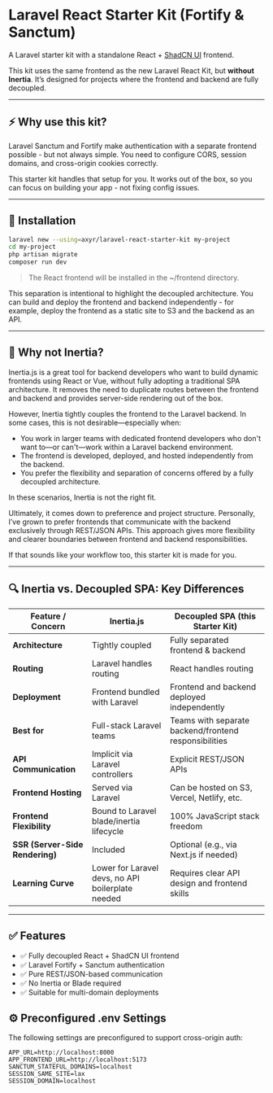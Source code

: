 # Laravel React Starter Kit (Fortify & Sanctum)

A Laravel starter kit with a standalone React + [ShadCN UI](https://ui.shadcn.com) frontend.

This kit uses the same frontend as the new Laravel React Kit, but **without Inertia**. It’s designed for projects where the frontend and backend are fully decoupled.

---

## ⚡️ Why use this kit?

Laravel Sanctum and Fortify make authentication with a separate frontend possible - but not always simple. You need to configure CORS, session domains, and cross-origin cookies correctly.

This starter kit handles that setup for you. It works out of the box, so you can focus on building your app - not fixing config issues.

---

## 🔧 Installation

```sh
laravel new --using=axyr/laravel-react-starter-kit my-project
cd my-project
php artisan migrate
composer run dev
```

> The React frontend will be installed in the ~/frontend directory.

This separation is intentional to highlight the decoupled architecture. You can build and deploy the frontend and backend independently - for example, deploy the frontend as a static site to S3 and the backend as an API.

---

## 🔌 Why not Inertia?
Inertia.js is a great tool for backend developers who want to build dynamic frontends using React or Vue, without fully adopting a traditional SPA architecture. It removes the need to duplicate routes between the frontend and backend and provides server-side rendering out of the box.

However, Inertia tightly couples the frontend to the Laravel backend. In some cases, this is not desirable—especially when:

- You work in larger teams with dedicated frontend developers who don't want to—or can't—work within a Laravel backend environment.
- The frontend is developed, deployed, and hosted independently from the backend.
- You prefer the flexibility and separation of concerns offered by a fully decoupled architecture.

In these scenarios, Inertia is not the right fit.

Ultimately, it comes down to preference and project structure. Personally, I’ve grown to prefer frontends that communicate with the backend exclusively through REST/JSON APIs. This approach gives more flexibility and clearer boundaries between frontend and backend responsibilities.

If that sounds like your workflow too, this starter kit is made for you.

---

## 🔍 Inertia vs. Decoupled SPA: Key Differences

| Feature / Concern               | **Inertia.js**                                    | **Decoupled SPA** (this Starter Kit)                  |
| ------------------------------- | ------------------------------------------------- | ----------------------------------------------------- |
| **Architecture**                | Tightly coupled                                   | Fully separated frontend & backend                    |
| **Routing**                     | Laravel handles routing                           | React handles routing                                 |
| **Deployment**                  | Frontend bundled with Laravel                     | Frontend and backend deployed independently           |
| **Best for**                    | Full-stack Laravel teams                          | Teams with separate backend/frontend responsibilities |
| **API Communication**           | Implicit via Laravel controllers                  | Explicit REST/JSON APIs                               |
| **Frontend Hosting**            | Served via Laravel                                | Can be hosted on S3, Vercel, Netlify, etc.            |
| **Frontend Flexibility**        | Bound to Laravel blade/inertia lifecycle          | 100% JavaScript stack freedom                         |
| **SSR (Server-Side Rendering)** | Included                                          | Optional (e.g., via Next.js if needed)                |
| **Learning Curve**              | Lower for Laravel devs, no API boilerplate needed | Requires clear API design and frontend skills         |

---

## ✅ Features
- ✅ Fully decoupled React + ShadCN UI frontend
- ✅ Laravel Fortify + Sanctum authentication
- ✅ Pure REST/JSON-based communication
- ✅ No Inertia or Blade required
- ✅ Suitable for multi-domain deployments

## ⚙️ Preconfigured .env Settings

The following settings are preconfigured to support cross-origin auth:

```dotenv
APP_URL=http://localhost:8000
APP_FRONTEND_URL=http://localhost:5173
SANCTUM_STATEFUL_DOMAINS=localhost
SESSION_SAME_SITE=lax
SESSION_DOMAIN=localhost
```
